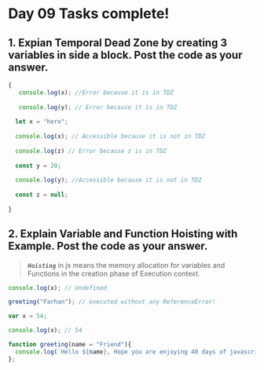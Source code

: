 # Day 09 Tasks complete!

## 1. Expian Temporal Dead Zone by creating 3 variables in side a block. Post the code as your answer.

```js
{
   console.log(x); //Error because it is in TDZ
  
   console.log(y); // Error because it is in TDZ
  
  let x = "hero";
  
  console.log(x); // Accessible because it is not in TDZ
  
  console.log(z) // Error because z is in TDZ
  
  const y = 20;
  
  console.log(y); //Accessible because it is not in TDZ
  
  const z = null;
  
}
````

## 2. Explain Variable and Function Hoisting with Example. Post the code as your answer.

> ***`Hoisting`*** in js means the memory allocation for variables and Functions in the creation phase of Execution context.

```js
console.log(x); // Undefined

greeting("Farhan"); // executed without any ReferenceError!

var x = 54;

console.log(x); // 54

function greeting(name = "Friend"){
  console.log(`Hello ${name}, Hope you are enjoying 40 days of javascript!`)
};
```